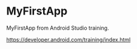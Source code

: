 # MyFirstApp
MyFirstApp from Android Studio training.

https://developer.android.com/training/index.html
